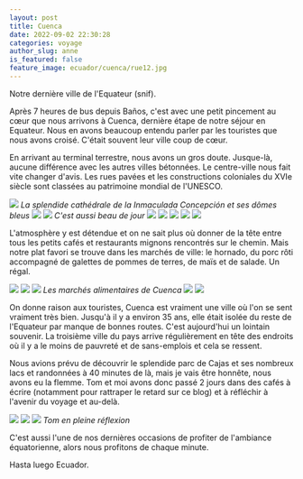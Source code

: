 ```yaml
---
layout: post
title: Cuenca
date: 2022-09-02 22:30:28
categories: voyage
author_slug: anne
is_featured: false
feature_image: ecuador/cuenca/rue12.jpg
---
```


Notre dernière ville de l'Equateur (snif).

Après 7 heures de bus depuis Baños, c'est avec une petit pincement au cœur que nous arrivons à Cuenca, dernière étape de notre séjour en Equateur. Nous en avons beaucoup entendu parler par les touristes que nous avons croisé. C'était souvent leur ville coup de cœur.

En arrivant au terminal terrestre, nous avons un gros doute. Jusque-là, aucune différence avec les autres villes bétonnées. Le centre-ville nous fait vite changer d'avis. Les rues pavées et les constructions coloniales du XVIe siècle sont classées au patrimoine mondial de l'UNESCO. 

![](img//ecuador/cuenca/cathedrale1.jpg)
*La splendide cathédrale de la Inmaculada Concepción et ses dômes bleus*
![](img//ecuador/cuenca/rue2.jpeg)
![](img//ecuador/cuenca/rue11.jpg)
*C'est aussi beau de jour*
![](img//ecuador/cuenca/rue12.jpg)
![](img//ecuador/cuenca/rue13.jpg)
![](img//ecuador/cuenca/rue14.jpg)
![](img//ecuador/cuenca/rue15.jpg)
![](img//ecuador/cuenca/rue16.jpg)

L'atmosphère y est détendue et on ne sait plus où donner de la tête entre tous les petits cafés et restaurants mignons rencontrés sur le chemin. Mais notre plat favori se trouve dans les marchés de ville: le hornado, du porc rôti accompagné de galettes de pommes de terres, de maïs et de salade. Un régal. 

![](img//ecuador/cuenca/hornado.jpg)
![](img//ecuador/cuenca/marche.jpg)
![](img//ecuador/cuenca/marche1.jpeg)
*Les marchés alimentaires de Cuenca*
![](img//ecuador/cuenca/marche3.jpg)
![](img//ecuador/cuenca/marche4.jpg)

On donne raison aux touristes, Cuenca est vraiment une ville où l'on se sent vraiment très bien. Jusqu'à il y a environ 35 ans, elle était isolée du reste de l'Equateur par manque de bonnes routes. C'est aujourd'hui un lointain souvenir. La troisième ville du pays arrive régulièrement en tête des endroits où il y a le moins de pauvreté et de sans-emplois et cela se ressent.

Nous avions prévu de découvrir le splendide parc de Cajas et ses nombreux lacs et randonnées à 40 minutes de là, mais je vais être honnête, nous avons eu la flemme. Tom et moi avons donc passé 2 jours dans des cafés à écrire (notamment pour rattraper le retard sur ce blog) et à réfléchir à l'avenir du voyage et au-delà. 

![](img//ecuador/cuenca/cafe1.jpeg)
![](img//ecuador/cuenca/cafe2.jpeg)
![](img//ecuador/cuenca/cafe3.jpeg)
*Tom en pleine réflexion*

C'est aussi l'une de nos dernières occasions de profiter de l'ambiance équatorienne, alors nous profitons de chaque minute.

Hasta luego Ecuador.